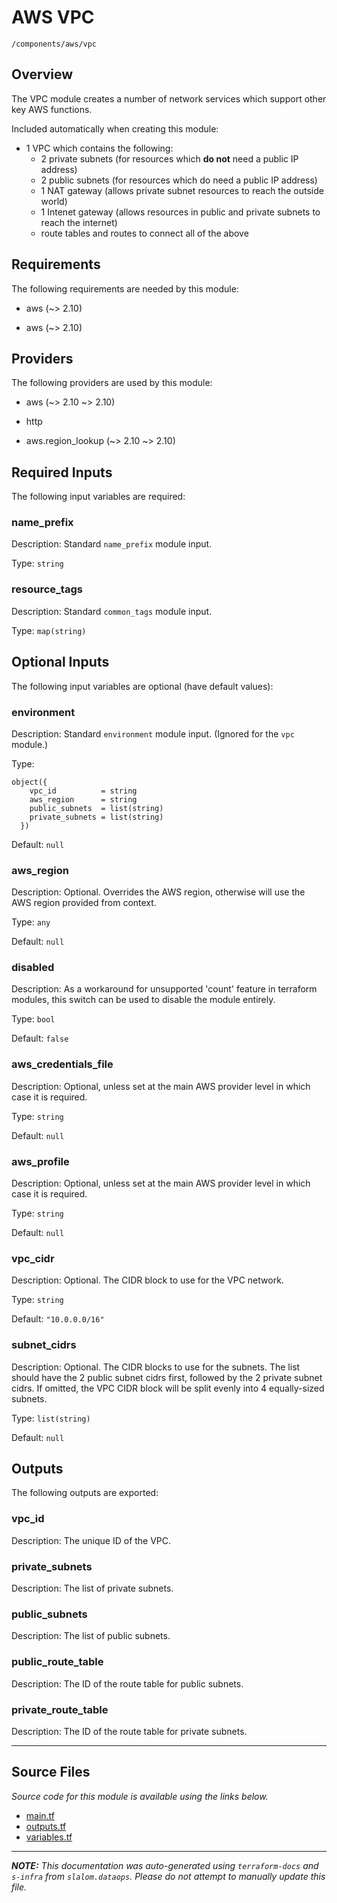 # AWS VPC

`/components/aws/vpc`

## Overview

The VPC module creates a number of network services which support other key AWS functions.

Included automatically when creating this module:

- 1 VPC which contains the following:
  - 2 private subnets (for resources which **do not** need a public IP address)
  - 2 public subnets (for resources which do need a public IP address)
  - 1 NAT gateway (allows private subnet resources to reach the outside world)
  - 1 Intenet gateway (allows resources in public and private subnets to reach the internet)
  - route tables and routes to connect all of the above

## Requirements

The following requirements are needed by this module:

- aws (~> 2.10)

- aws (~> 2.10)

## Providers

The following providers are used by this module:

- aws (~> 2.10 ~> 2.10)

- http

- aws.region_lookup (~> 2.10 ~> 2.10)

## Required Inputs

The following input variables are required:

### name_prefix

Description: Standard `name_prefix` module input.

Type: `string`

### resource_tags

Description: Standard `common_tags` module input.

Type: `map(string)`

## Optional Inputs

The following input variables are optional (have default values):

### environment

Description: Standard `environment` module input. (Ignored for the `vpc` module.)

Type:

```hcl
object({
    vpc_id          = string
    aws_region      = string
    public_subnets  = list(string)
    private_subnets = list(string)
  })
```

Default: `null`

### aws_region

Description: Optional. Overrides the AWS region, otherwise will use the AWS region provided from context.

Type: `any`

Default: `null`

### disabled

Description: As a workaround for unsupported 'count' feature in terraform modules, this switch can be used to disable the module entirely.

Type: `bool`

Default: `false`

### aws_credentials_file

Description: Optional, unless set at the main AWS provider level in which case it is required.

Type: `string`

Default: `null`

### aws_profile

Description: Optional, unless set at the main AWS provider level in which case it is required.

Type: `string`

Default: `null`

### vpc_cidr

Description: Optional. The CIDR block to use for the VPC network.

Type: `string`

Default: `"10.0.0.0/16"`

### subnet_cidrs

Description: Optional. The CIDR blocks to use for the subnets.
The list should have the 2 public subnet cidrs first, followed by the 2 private subnet cidrs.
If omitted, the VPC CIDR block will be split evenly into 4 equally-sized subnets.

Type: `list(string)`

Default: `null`

## Outputs

The following outputs are exported:

### vpc_id

Description: The unique ID of the VPC.

### private_subnets

Description: The list of private subnets.

### public_subnets

Description: The list of public subnets.

### public_route_table

Description: The ID of the route table for public subnets.

### private_route_table

Description: The ID of the route table for private subnets.

---

## Source Files

_Source code for this module is available using the links below._

- [main.tf](https://github.com/slalom-ggp/dataops-infra/tree/main//components/aws/vpc/main.tf)
- [outputs.tf](https://github.com/slalom-ggp/dataops-infra/tree/main//components/aws/vpc/outputs.tf)
- [variables.tf](https://github.com/slalom-ggp/dataops-infra/tree/main//components/aws/vpc/variables.tf)

---

_**NOTE:** This documentation was auto-generated using
`terraform-docs` and `s-infra` from `slalom.dataops`.
Please do not attempt to manually update this file._

